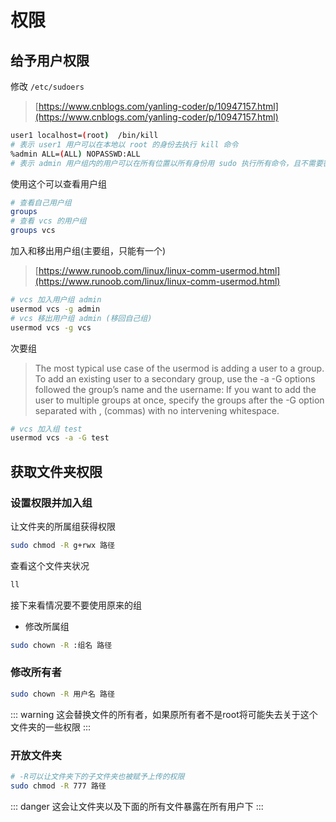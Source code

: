 # 权限

## 给予用户权限

修改 `/etc/sudoers`

> [https://www.cnblogs.com/yanling-coder/p/10947157.html](https://www.cnblogs.com/yanling-coder/p/10947157.html)

```sh
user1 localhost=(root)  /bin/kill
# 表示 user1 用户可以在本地以 root 的身份去执行 kill 命令
%admin ALL=(ALL) NOPASSWD:ALL
# 表示 admin 用户组内的用户可以在所有位置以所有身份用 sudo 执行所有命令，且不需要密码
```

使用这个可以查看用户组

```sh
# 查看自己用户组
groups
# 查看 vcs 的用户组
groups vcs
```

加入和移出用户组(主要组，只能有一个)

> [https://www.runoob.com/linux/linux-comm-usermod.html](https://www.runoob.com/linux/linux-comm-usermod.html)

```sh
# vcs 加入用户组 admin
usermod vcs -g admin
# vcs 移出用户组 admin (移回自己组)
usermod vcs -g vcs
```

次要组

> The most typical use case of the usermod is adding a user to a group. To add an existing user to a secondary group, use the -a -G options followed the group’s name and the username: If you want to add the user to multiple groups at once, specify the groups after the -G option separated with , (commas) with no intervening whitespace.

```sh
# vcs 加入组 test
usermod vcs -a -G test
```

## 获取文件夹权限

### 设置权限并加入组

让文件夹的所属组获得权限

```sh
sudo chmod -R g+rwx 路径
```

查看这个文件夹状况

```sh
ll
```

接下来看情况要不要使用原来的组

- 修改所属组

```sh
sudo chown -R :组名 路径
```

### 修改所有者

```sh
sudo chown -R 用户名 路径
```

::: warning
这会替换文件的所有者，如果原所有者不是root将可能失去关于这个文件夹的一些权限
:::

### 开放文件夹

```sh
# -R可以让文件夹下的子文件夹也被赋予上传的权限
sudo chmod -R 777 路径
```

::: danger
这会让文件夹以及下面的所有文件暴露在所有用户下
:::